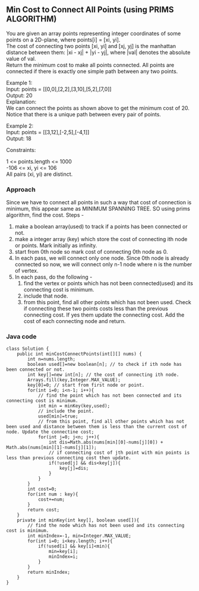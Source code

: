 ## Min Cost to Connect All Points (using PRIMS ALGORITHM)

You are given an array points representing integer coordinates of some points on a 2D-plane, where points[i] = [xi, yi].  
The cost of connecting two points [xi, yi] and [xj, yj] is the manhattan distance between them: |xi - xj| + |yi - yj|, where |val| denotes the absolute value of val.  
Return the minimum cost to make all points connected. All points are connected if there is exactly one simple path between any two points.  

Example 1:  
Input: points = [[0,0],[2,2],[3,10],[5,2],[7,0]]  
Output: 20  
Explanation:   
We can connect the points as shown above to get the minimum cost of 20.    
Notice that there is a unique path between every pair of points. 

Example 2:  
Input: points = [[3,12],[-2,5],[-4,1]]  
Output: 18  
 
Constraints:  

1 <= points.length <= 1000  
-106 <= xi, yi <= 106      
All pairs (xi, yi) are distinct.  

### Approach 
Since we have to connect all points in such a way that cost of connection is minimum, this appear same as MINIMUM SPANNING TREE.
SO using prims algorithm, find the cost.
Steps - 
1. make a boolean array(used) to track if a points has been connected or not.
2. make a integer array (key) which store the cost of connecting ith node or points. Mark initially as infinity.
3. start from 0th node so mark cost of connecting 0th node as 0.
4. In each pass, we will connect only one node. Since 0th node is already connected so now, we will connect only n-1 node where n is the number of vertex.
5. In each pass, do the following -
     1. find the vertex or points which has not been connected(used) and its connecting cost is minimum.
     2. include that node.
     3. from this point, find all other points which has not been used. Check if connecting these two points costs less than the previous connecting cost. If yes them update the connecting cost.
Add the cost of each connecting node and return.

### Java code 

```
class Solution {
    public int minCostConnectPoints(int[][] nums) {
        int n=nums.length;
        boolean used[]=new boolean[n]; // to check if ith node has been connected or not.
        int key[]=new int[n]; // the cost of connecting ith node.
        Arrays.fill(key,Integer.MAX_VALUE);
        key[0]=0; // start from first node or point.
        for(int i=0; i<n-1; i++){
            // find the point which has not been connected and its connecting cost is minimum.
            int min = minKey(key,used);
            // include the point.
            used[min]=true;
            // from this point, find all other points which has not been used and distance between them is less than the current cost of node. Update the connectine cost;
            for(int j=0; j<n; j++){
                int dis=Math.abs(nums[min][0]-nums[j][0]) + Math.abs(nums[min][1]-nums[j][1]);
                // if connecting cost of jth point with min points is less than previous connecting cost then update. 
                if(!used[j] && dis<key[j]){
                    key[j]=dis;
                }
            }
        }
        int cost=0;
        for(int num : key){
            cost+=num;
        }
        return cost;
    }
    private int minKey(int key[], boolean used[]){
        // find the node which has not been used and its connecting cost is minimum.
        int minIndex=-1, min=Integer.MAX_VALUE;
        for(int i=0; i<key.length; i++){
            if(!used[i] && key[i]<min){
                min=key[i];
                minIndex=i;
            }
        }
        return minIndex;
    }
}
